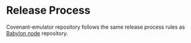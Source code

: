 # Release Process

Covenant-emulator repository follows the same release process rules as
[Babylon node](https://github.com/babylonlabs-io/babylon/blob/main/RELEASE_PROCESS.md)
repository.
